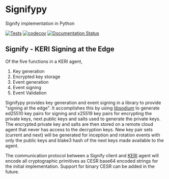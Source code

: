 # Signifypy
Signify implementation in Python

[![Tests](https://github.com/WebOfTrust/signifypy/actions/workflows/test.yaml/badge.svg?branch=development)](https://github.com/WebOfTrust/signifypy/actions/workflows/test.yaml)
[![codecov](https://codecov.io/gh/WebOfTrust/signifypy/graph/badge.svg?token=E9VS4PNKTD)](https://codecov.io/gh/WebOfTrust/signifypy)
[![Documentation Status](https://readthedocs.org/projects/signifypy/badge/?version=latest)](https://signifypy.readthedocs.io/en/latest/?badge=latest)

## Signify - KERI Signing at the Edge

Of the five functions in a KERI agent, 

1. Key generation
2. Encrypted key storage
3. Event generation
4. Event signing
5. Event Validation

Signifypy provides key generation and event signing in a library to provide "signing at the edge".
It accomplishes this by using [libsodium](https://doc.libsodium.org/) to generate ed25510 key pairs for signing and x25519 key pairs for encrypting the
private keys, next public keys and salts used to generate the private keys.  The encrypted private key and salts are then stored on a
remote cloud agent that never has access to the decryption keys.  New key pair sets (current and next) will be generated 
for inception and rotation events with only the public keys and blake3 hash of the next keys made available to the agent.

The communication protocol between a Signify client and [KERI](https://github.com/WebOfTrust/keri) agent will encode all cryptographic primitives as CESR base64
encoded strings for the initial implementation.  Support for binary CESR can be added in the future.
